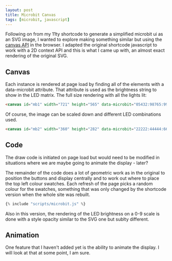 ```yaml
---
layout: post
title: Microbit Canvas
tags: [microbit, javascript]
---
```


Following on from my 11ty shortcode to generate a simplified microbit ui as an SVG image, I wanted to explore making something 
similar but using the [canvas API](https://developer.mozilla.org/en-US/docs/Web/API/Canvas_API) in the browser. I 
adapted the original shortcode javascript to work with a 2D context API 
and this is what I came up with, an almost exact rendering of the original SVG.


## Canvas

Each instance is rendered at page load by finding all of the elements with a data-microbit attribute. That attribute is used as the 
brightness string to show in the LED matrix. The full size rendering with all the lights lit:

```html
<canvas id="mb1" width="721" height="565" data-microbit="05432:98765:99999:99999:99990"></canvas>
```

<canvas id="mb1" width="721" height="565" data-microbit="05432:98765:99999:99999:99990"></canvas>


Of course, the image can be scaled down and different LED combinations used.

```html
<canvas id="mb2" width="360" height="282" data-microbit="22222:44444:66666:88888:99999"></canvas>
```

<canvas id="mb2" width="360" height="282" data-microbit="22222:44444:66666:88888:99999"></canvas>


## Code

The draw code is initiated on page load but would need to be modified in situations where we are maybe going to 
animate the display - later?

The remainder of the code does a lot of geometric work as in the original to position the buttons and display centrally 
and to work out where to place the top left colour swatches. Each refresh of the page picks a random colour for the 
swatches, something that was only changed by the shortcode version when the whole site was rebuilt.

```js
{% include "scripts/microbit.js" %}
```

Also in this version, the rendering of the LED brightness on a 0-9 scale is done with a style opacity similar to the SVG one 
but sublty different.


## Animation

One feature that I haven't added yet is the ability to animate the display. I will look at that 
at some point, I am sure. 
